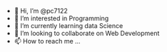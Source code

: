 - 👋 Hi, I’m @pc7122
- 👀 I’m interested in Programming
- 🌱 I’m currently learning data Science
- 💞️ I’m looking to collaborate on Web Development
- 📫 How to reach me ...

<!---
pc7122/pc7122 is a ✨ special ✨ repository because its `README.md` (this file) appears on your GitHub profile.
You can click the Preview link to take a look at your changes.
--->
